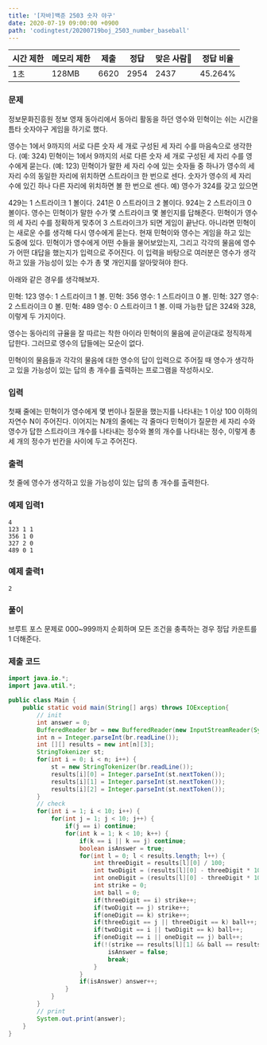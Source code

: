 ```yaml
---
title: '[자바]백준 2503 숫자 야구'
date: 2020-07-19 09:00:00 +0900
path: 'codingtest/20200719boj_2503_number_baseball'
---
```


| 시간 제한 | 메모리 제한 | 제출 | 정답 | 맞은 사람 | 정답 비율 |
| --------- | ----------- | ---- | ---- | --------- | --------- |
| 1초       | 128MB       | 6620 | 2954 | 2437      | 45.264%   |

### 문제

정보문화진흥원 정보 영재 동아리에서 동아리 활동을 하던 영수와 민혁이는 쉬는 시간을 틈타 숫자야구 게임을 하기로 했다.

영수는 1에서 9까지의 서로 다른 숫자 세 개로 구성된 세 자리 수를 마음속으로 생각한다. (예: 324)
민혁이는 1에서 9까지의 서로 다른 숫자 세 개로 구성된 세 자리 수를 영수에게 묻는다. (예: 123)
민혁이가 말한 세 자리 수에 있는 숫자들 중 하나가 영수의 세 자리 수의 동일한 자리에 위치하면 스트라이크 한 번으로 센다. 숫자가 영수의 세 자리 수에 있긴 하나 다른 자리에 위치하면 볼 한 번으로 센다.
예) 영수가 324를 갖고 있으면

429는 1 스트라이크 1 볼이다.
241은 0 스트라이크 2 볼이다.
924는 2 스트라이크 0 볼이다.
영수는 민혁이가 말한 수가 몇 스트라이크 몇 볼인지를 답해준다.
민혁이가 영수의 세 자리 수를 정확하게 맞추어 3 스트라이크가 되면 게임이 끝난다. 아니라면 민혁이는 새로운 수를 생각해 다시 영수에게 묻는다.
현재 민혁이와 영수는 게임을 하고 있는 도중에 있다. 민혁이가 영수에게 어떤 수들을 물어보았는지, 그리고 각각의 물음에 영수가 어떤 대답을 했는지가 입력으로 주어진다. 이 입력을 바탕으로 여러분은 영수가 생각하고 있을 가능성이 있는 수가 총 몇 개인지를 알아맞혀야 한다.

아래와 같은 경우를 생각해보자.

민혁: 123
영수: 1 스트라이크 1 볼.
민혁: 356
영수: 1 스트라이크 0 볼.
민혁: 327
영수: 2 스트라이크 0 볼.
민혁: 489
영수: 0 스트라이크 1 볼.
이때 가능한 답은 324와 328, 이렇게 두 가지이다.

영수는 동아리의 규율을 잘 따르는 착한 아이라 민혁이의 물음에 곧이곧대로 정직하게 답한다. 그러므로 영수의 답들에는 모순이 없다.

민혁이의 물음들과 각각의 물음에 대한 영수의 답이 입력으로 주어질 때 영수가 생각하고 있을 가능성이 있는 답의 총 개수를 출력하는 프로그램을 작성하시오.

### 입력

첫째 줄에는 민혁이가 영수에게 몇 번이나 질문을 했는지를 나타내는 1 이상 100 이하의 자연수 N이 주어진다. 이어지는 N개의 줄에는 각 줄마다 민혁이가 질문한 세 자리 수와 영수가 답한 스트라이크 개수를 나타내는 정수와 볼의 개수를 나타내는 정수, 이렇게 총 세 개의 정수가 빈칸을 사이에 두고 주어진다.

### 출력

첫 줄에 영수가 생각하고 있을 가능성이 있는 답의 총 개수를 출력한다.

### 예제 입력1

```
4
123 1 1
356 1 0
327 2 0
489 0 1
```

### 예제 출력1

```
2
```

### 풀이

브루트 포스 문제로 000~999까지 순회하며 모든 조건을 충족하는 경우 정답 카운트를 1 더해준다.

### 제출 코드

```java
import java.io.*;
import java.util.*;

public class Main {
    public static void main(String[] args) throws IOException{
    	// init
    	int answer = 0;
    	BufferedReader br = new BufferedReader(new InputStreamReader(System.in));
    	int n = Integer.parseInt(br.readLine());
    	int [][] results = new int[n][3];
    	StringTokenizer st;
    	for(int i = 0; i < n; i++) {
    		st = new StringTokenizer(br.readLine());
    		results[i][0] = Integer.parseInt(st.nextToken());
    		results[i][1] = Integer.parseInt(st.nextToken());
    		results[i][2] = Integer.parseInt(st.nextToken());
    	}
    	// check
    	for(int i = 1; i < 10; i++) {
    		for(int j = 1; j < 10; j++) {
    			if(j == i) continue;
    			for(int k = 1; k < 10; k++) {
    				if(k == i || k == j) continue;
    				boolean isAnswer = true;
    				for(int l = 0; l < results.length; l++) {
    					int threeDigit = results[l][0] / 100;
    					int twoDigit = (results[l][0] - threeDigit * 100) / 10;
    					int oneDigit = (results[l][0] - threeDigit * 100 - twoDigit * 10);
    					int strike = 0;
    					int ball = 0;
    					if(threeDigit == i) strike++;
    					if(twoDigit == j) strike++;
    					if(oneDigit == k) strike++;
    					if(threeDigit == j || threeDigit == k) ball++;
    					if(twoDigit == i || twoDigit == k) ball++;
    					if(oneDigit == i || oneDigit == j) ball++;
    					if(!(strike == results[l][1] && ball == results[l][2])) {
    						isAnswer = false;
    						break;
    					}
    				}
    				if(isAnswer) answer++;
    			}
    		}
    	}
    	// print
    	System.out.print(answer);
    }
}
```
